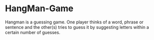 # HangMan-Game
Hangman is a guessing game. One player thinks of a word, phrase or sentence and the other(s) tries to guess it by suggesting letters within a certain number of guesses.
